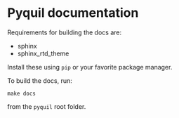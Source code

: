 # Pyquil documentation

Requirements for building the docs are:
- sphinx
- sphinx_rtd_theme

Install these using `pip` or your favorite package manager.

To build the docs, run:

`make docs`

from the `pyquil` root folder.
